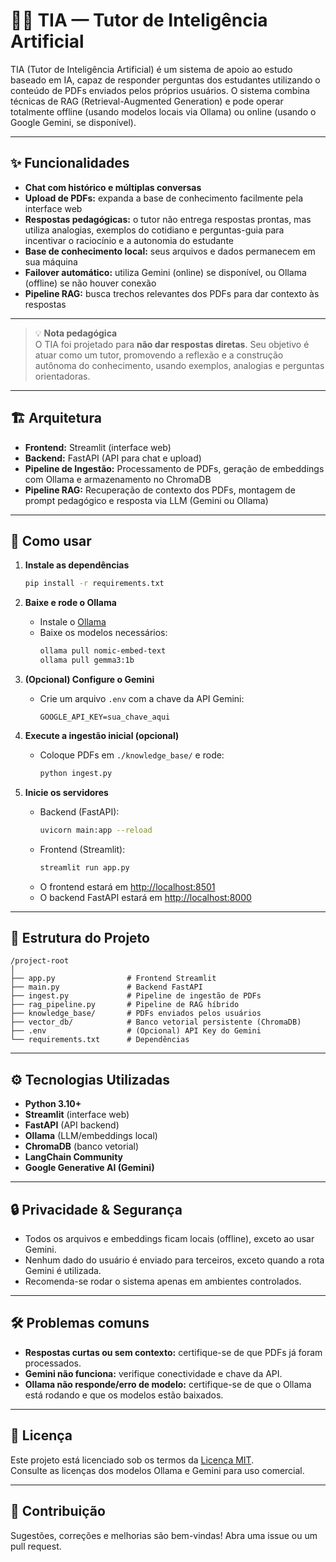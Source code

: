 # 👩‍🏫 TIA — Tutor de Inteligência Artificial

TIA (Tutor de Inteligência Artificial) é um sistema de apoio ao estudo baseado em IA, capaz de responder perguntas dos estudantes utilizando o conteúdo de PDFs enviados pelos próprios usuários. O sistema combina técnicas de RAG (Retrieval-Augmented Generation) e pode operar totalmente offline (usando modelos locais via Ollama) ou online (usando o Google Gemini, se disponível).

---

## ✨ Funcionalidades

- **Chat com histórico e múltiplas conversas**
- **Upload de PDFs:** expanda a base de conhecimento facilmente pela interface web
- **Respostas pedagógicas:** o tutor não entrega respostas prontas, mas utiliza analogias, exemplos do cotidiano e perguntas-guia para incentivar o raciocínio e a autonomia do estudante
- **Base de conhecimento local:** seus arquivos e dados permanecem em sua máquina
- **Failover automático:** utiliza Gemini (online) se disponível, ou Ollama (offline) se não houver conexão
- **Pipeline RAG:** busca trechos relevantes dos PDFs para dar contexto às respostas

---

> 💡 **Nota pedagógica**  
> O TIA foi projetado para **não dar respostas diretas**. Seu objetivo é atuar como um tutor, promovendo a reflexão e a construção autônoma do conhecimento, usando exemplos, analogias e perguntas orientadoras.

---

## 🏗️ Arquitetura

- **Frontend:** Streamlit (interface web)
- **Backend:** FastAPI (API para chat e upload)
- **Pipeline de Ingestão:** Processamento de PDFs, geração de embeddings com Ollama e armazenamento no ChromaDB
- **Pipeline RAG:** Recuperação de contexto dos PDFs, montagem de prompt pedagógico e resposta via LLM (Gemini ou Ollama)

---

## 🚀 Como usar

1. **Instale as dependências**
   ```bash
   pip install -r requirements.txt
   ```

2. **Baixe e rode o Ollama**
   - Instale o [Ollama](https://ollama.com/)
   - Baixe os modelos necessários:
     ```bash
     ollama pull nomic-embed-text
     ollama pull gemma3:1b
     ```

3. **(Opcional) Configure o Gemini**
   - Crie um arquivo `.env` com a chave da API Gemini:
     ```
     GOOGLE_API_KEY=sua_chave_aqui
     ```

4. **Execute a ingestão inicial (opcional)**
   - Coloque PDFs em `./knowledge_base/` e rode:
     ```bash
     python ingest.py
     ```

5. **Inicie os servidores**
   - Backend (FastAPI):
     ```bash
     uvicorn main:app --reload
     ```
   - Frontend (Streamlit):
     ```bash
     streamlit run app.py
     ```
   - O frontend estará em [http://localhost:8501](http://localhost:8501)
   - O backend FastAPI estará em [http://localhost:8000](http://localhost:8000)

---

## 📂 Estrutura do Projeto

```
/project-root
│
├── app.py                # Frontend Streamlit
├── main.py               # Backend FastAPI
├── ingest.py             # Pipeline de ingestão de PDFs
├── rag_pipeline.py       # Pipeline de RAG híbrido
├── knowledge_base/       # PDFs enviados pelos usuários
├── vector_db/            # Banco vetorial persistente (ChromaDB)
├── .env                  # (Opcional) API Key do Gemini
└── requirements.txt      # Dependências
```

---

## ⚙️ Tecnologias Utilizadas

- **Python 3.10+**
- **Streamlit** (interface web)
- **FastAPI** (API backend)
- **Ollama** (LLM/embeddings local)
- **ChromaDB** (banco vetorial)
- **LangChain Community**
- **Google Generative AI (Gemini)**

---

## 🔒 Privacidade & Segurança

- Todos os arquivos e embeddings ficam locais (offline), exceto ao usar Gemini.
- Nenhum dado do usuário é enviado para terceiros, exceto quando a rota Gemini é utilizada.
- Recomenda-se rodar o sistema apenas em ambientes controlados.

---

## 🛠️ Problemas comuns

- **Respostas curtas ou sem contexto:** certifique-se de que PDFs já foram processados.
- **Gemini não funciona:** verifique conectividade e chave da API.
- **Ollama não responde/erro de modelo:** certifique-se de que o Ollama está rodando e que os modelos estão baixados.

---

## 📄 Licença

Este projeto está licenciado sob os termos da [Licença MIT](LICENSE).  
Consulte as licenças dos modelos Ollama e Gemini para uso comercial.

---

## 🤝 Contribuição

Sugestões, correções e melhorias são bem-vindas! Abra uma issue ou um pull request.
